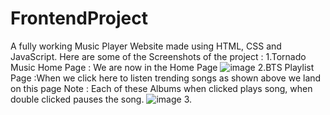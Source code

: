 # FrontendProject
A fully working Music Player Website made using HTML, CSS and JavaScript.
Here are some of the Screenshots of the project :
1.Tornado Music Home Page : We are now in the Home Page
![image](https://user-images.githubusercontent.com/112466146/210503419-bc1145ab-6f95-467a-b7ec-646c959c546a.png)
2.BTS Playlist Page :When we click here to listen trending songs as shown above we land on this page
Note : Each of these Albums when clicked plays song, when double clicked pauses the song.
![image](https://user-images.githubusercontent.com/112466146/210503876-e5baf309-fe75-4806-af42-389f9b633b21.png)
3.



